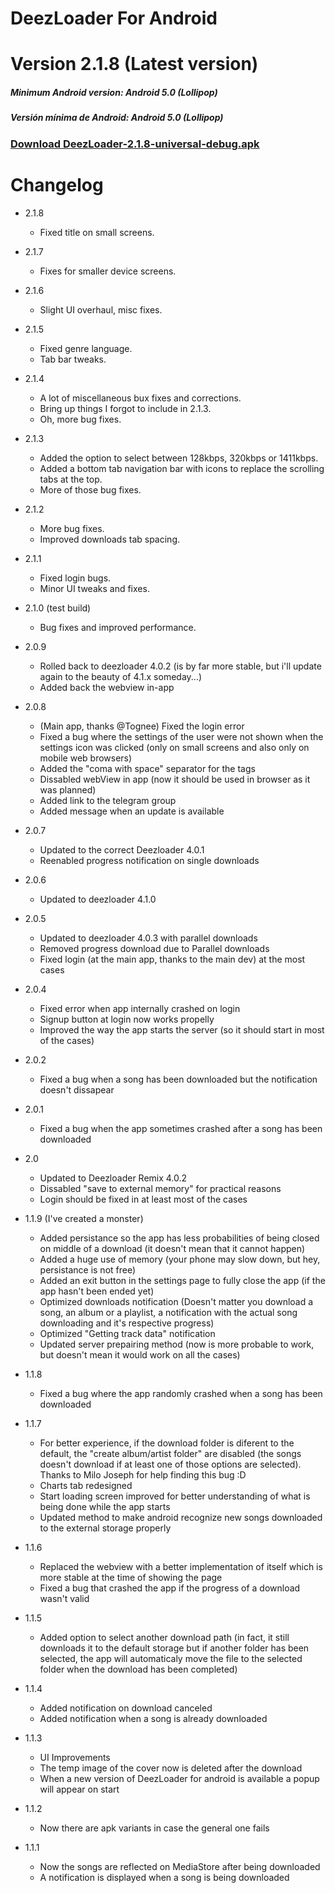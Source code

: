 # DeezLoader For Android 

# Version 2.1.8 (Latest version)
##### Minimum Android version: Android 5.0 (Lollipop)
##### Versión mínima de Android: Android 5.0 (Lollipop)

### [Download DeezLoader-2.1.8-universal-debug.apk](https://gitlab.com/Nick80835/DeezLoader-Android/raw/master/Release/DeezLoader-2.1.8-universal-debug.apk)

# Changelog
- 2.1.8
	- Fixed title on small screens.

- 2.1.7
	- Fixes for smaller device screens.

- 2.1.6
    - Slight UI overhaul, misc fixes.

- 2.1.5
    - Fixed genre language.
    - Tab bar tweaks.

- 2.1.4
    - A lot of miscellaneous bux fixes and corrections.
    - Bring up things I forgot to include in 2.1.3.
    - Oh, more bug fixes.

- 2.1.3
    - Added the option to select between 128kbps, 320kbps or 1411kbps.
    - Added a bottom tab navigation bar with icons to replace the scrolling tabs at the top.
    - More of those bug fixes.

- 2.1.2
    - More bug fixes.
    - Improved downloads tab spacing.

- 2.1.1
    - Fixed login bugs.
    - Minor UI tweaks and fixes.

- 2.1.0 (test build)
    - Bug fixes and improved performance.

- 2.0.9
    - Rolled back to deezloader 4.0.2 (is by far more stable, but i'll update again to the beauty of 4.1.x someday...)
    - Added back the webview in-app

- 2.0.8
    - (Main app, thanks @Tognee) Fixed the login error
    - Fixed a bug where the settings of the user were not shown when the settings icon was clicked (only on small screens and also only on mobile web browsers)
    - Added the "coma with space" separator for the tags
    - Dissabled webView in app (now it should be used in browser as it was planned)
    - Added link to the telegram group
    - Added message when an update is available

- 2.0.7
    - Updated to the correct Deezloader 4.0.1
    - Reenabled progress notification on single downloads

- 2.0.6
    - Updated to deezloader 4.1.0

- 2.0.5
    - Updated to deezloader 4.0.3 with parallel downloads
    - Removed progress download due to Parallel downloads
    - Fixed login (at the main app, thanks to the main dev) at the most cases 

- 2.0.4
    - Fixed error when app internally crashed on login
    - Signup button at login now works propelly
    - Improved the way the app starts the server (so it should start in most of the cases)

- 2.0.2
    - Fixed a bug when a song has been downloaded but the notification doesn't  dissapear

- 2.0.1
    - Fixed a bug when the app sometimes crashed after a song has been downloaded

- 2.0
    - Updated to Deezloader Remix 4.0.2
    - Dissabled "save to external memory" for practical reasons
    - Login should be fixed in at least most of the cases

- 1.1.9 (I've created a monster)
    - Added persistance so the app has less probabilities of being closed on middle of a download (it doesn't mean that it cannot happen)
    - Added a huge use of memory (your phone may slow down, but hey, persistance is not free)
    - Added an exit button in the settings page to fully close the app (if the app hasn't been ended yet)
    - Optimized downloads notification (Doesn't matter you download a song, an album or a playlist, a notification with the actual song downloading and it's respective progress)
    - Optimized "Getting track data" notification
    - Updated server prepairing method (now is more probable to work, but doesn't mean it would work on all the cases)
    
- 1.1.8
    - Fixed a bug where the app randomly crashed when a song has been downloaded

- 1.1.7
    - For better experience, if the download folder is diferent to the default, the "create album/artist folder" are disabled (the songs doesn't download if at least one of those options are selected). Thanks to Milo Joseph for help finding this bug :D
    - Charts tab redesigned
    - Start loading screen improved for better understanding of what is being done while the app starts
    - Updated method to make android recognize new songs downloaded to the external storage properly

- 1.1.6
    - Replaced the webview with a better implementation of itself which is more stable at the time of showing the page
    - Fixed a bug that crashed the app if the progress of a download wasn't valid

- 1.1.5
    - Added option to select another download path (in fact, it still downloads it to the default storage but if another folder has been selected, the app will automaticaly move the file to the selected folder when the download has been completed)

- 1.1.4
    - Added notification on download canceled
    - Added notification when a song is already downloaded

- 1.1.3
    - UI Improvements
    - The temp image of the cover now is deleted after the download
    - When a new version of DeezLoader for android is available a popup will appear on start

- 1.1.2
    - Now there are apk variants in case the general one fails

- 1.1.1
    -  Now the songs are reflected on MediaStore after being downloaded
    -  A notification is displayed when a song is being downloaded